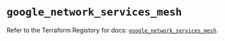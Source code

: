 # `google_network_services_mesh`

Refer to the Terraform Registory for docs: [`google_network_services_mesh`](https://www.terraform.io/docs/providers/google-beta/r/google_network_services_mesh).
